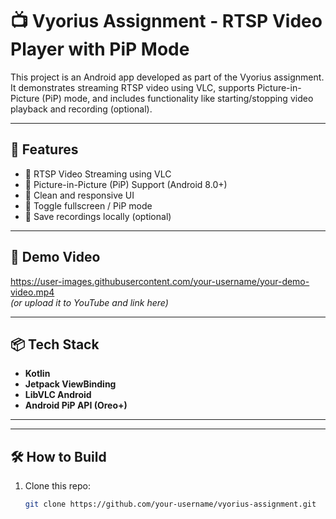 # 📺 Vyorius Assignment - RTSP Video Player with PiP Mode

This project is an Android app developed as part of the Vyorius assignment. It demonstrates streaming RTSP video using VLC, supports Picture-in-Picture (PiP) mode, and includes functionality like starting/stopping video playback and recording (optional).

---

## 🚀 Features

- 🎥 RTSP Video Streaming using VLC
- 🧩 Picture-in-Picture (PiP) Support (Android 8.0+)
- 📱 Clean and responsive UI
- 🔄 Toggle fullscreen / PiP mode
- 📁 Save recordings locally (optional)

---

## 📸 Demo Video

https://user-images.githubusercontent.com/your-username/your-demo-video.mp4  
*(or upload it to YouTube and link here)*

---

## 📦 Tech Stack

- **Kotlin**
- **Jetpack ViewBinding**
- **LibVLC Android**
- **Android PiP API (Oreo+)**

---


---

## 🛠️ How to Build

1. Clone this repo:
   ```bash
   git clone https://github.com/your-username/vyorius-assignment.git
